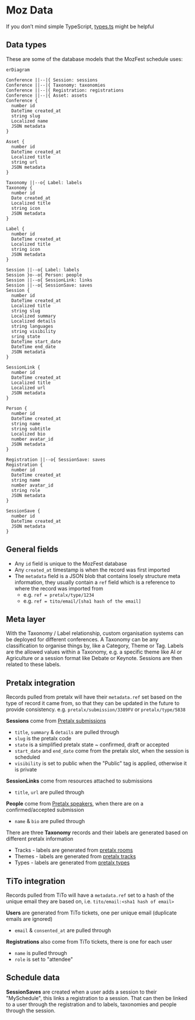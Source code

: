 # Moz Data

If you don’t mind simple TypeScript, [types.ts](https://github.com/digitalinteraction/deconf/blob/api-server/api-server/source/lib/types.ts) might be helpful

## Data types

These are some of the database models that the MozFest schedule uses:

```mermaid
erDiagram

Conference ||--|{ Session: sessions
Conference ||--|{ Taxonomy: taxonomies
Conference ||--|{ Registration: registrations
Conference ||--|{ Asset: assets
Conference {
  number id
  DateTime created_at
  string slug
  Localized name
  JSON metadata
}

Asset {
  number id
  DateTime created_at
  Localized title
  string url
  JSON metadata
}

Taxonomy ||--o{ Label: labels
Taxonomy {
  number id
  Date created_at
  Localized title
  string icon
  JSON metadata
}

Label {
  number id
  DateTime created_at
  Localized title
  string icon
  JSON metadata
}

Session ||--o{ Label: labels
Session }o--o{ Person: people
Session ||--o{ SessionLink: links
Session ||--o{ SessionSave: saves
Session {
  number id
  DateTime created_at
  Localized title
  string slug
  Localized summary
  Localized details
  string languages
  string visibility
  sring state
  DateTime start_date
  DateTime end_date
  JSON metadata
}

SessionLink {
  number id
  DateTime created_at
  Localized title
  Localized url
  JSON metadata
}

Person {
  number id
  DateTime created_at
  string name
  string subtitle
  Localized bio
  number avatar_id
  JSON metadata
}

Registration ||--o{ SessionSave: saves
Registration {
  number id
  DateTime created_at
  string name
  number avatar_id
  string role
  JSON metadata
}

SessionSave {
  number id
  DateTime created_at
  JSON metadata
}
```

## General fields

- Any `id` field is unique to the MozFest database
- Any `created_at` timestamp is when the record was first imported
- The `metadata` field is a JSON blob that contains losely structure meta information,
  they usually contain a `ref` field which is a reference to where the record was imported from
  - e.g. `ref = pretalx/type/1234`
  - e.g. `ref = tito/email/[sha1 hash of the email]`

## Meta layer

With the Taxonomy / Label relationship, custom organisation systems can be deployed for different conferences.
A Taxonomy can be any classification to organise things by, like a Category, Theme or Tag.
Labels are the allowed values within a Taxonomy, e.g. a specific theme like AI or Agriculture or a session format like Debate or Keynote.
Sessions are then related to these labels.

## Pretalx integration

Records pulled from pretalx will have their `metadata.ref` set based on the type of record it came from,
so that they can be updated in the future to provide consistency. e.g. `pretalx/submission/3389FV` or `pretalx/type/5838`

**Sessions** come from [Pretalx submissions](https://pretalx.com/orga/event/mozilla-festival-2025/submissions/)

- `title`, `summary` & `details` are pulled through
- `slug` is the pretalx code
- `state` is a simplified pretalx state ~ confirmed, draft or accepted
- `start_date` and `end_date` come from the pretalx slot, when the session is scheduled
- `visibility` is set to public when the "Public" tag is applied, otherwise it is private

**SessionLinks** come from resources attached to submissions

- `title`, `url` are pulled through

**People** come from [Pretalx speakers](https://pretalx.com/orga/event/mozilla-festival-2025/speakers/), when there are on a confirmed/accepted submission

- `name` & `bio` are pulled through

There are three **Taxonomy** records and their labels are generated based on different pretalx information

- Tracks - labels are generated from [pretalx rooms](https://pretalx.com/orga/event/mozilla-festival-2025/schedule/rooms/)
- Themes - labels are generated from [pretalx tracks](https://pretalx.com/orga/event/mozilla-festival-2025/cfp/tracks/)
- Types - labels are generated from [pretalx types](https://pretalx.com/orga/event/mozilla-festival-2025/cfp/types/)

## TiTo integration

Records pulled from TiTo will have a `metadata.ref` set to a hash of the unique email they are based on, i.e. `tito/email:<sha1 hash of email>`

**Users** are generated from TiTo tickets, one per unique email (duplicate emails are ignored)

- `email` & `consented_at` are pulled through

**Registrations** also come from TiTo tickets, there is one for each user

- `name` is pulled through
- `role` is set to "attendee"

## Schedule data

**SessionSaves** are created when a user adds a session to their "MySchedule",
this links a registration to a session. That can then be linked to a user through the registration
and to labels, taxonomies and people through the session.
